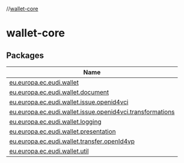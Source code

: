 //[wallet-core](index.md)

# wallet-core

## Packages

| Name                                                                                                                                        |
|---------------------------------------------------------------------------------------------------------------------------------------------|
| [eu.europa.ec.eudi.wallet](wallet-core/eu.europa.ec.eudi.wallet/index.md)                                                                   |
| [eu.europa.ec.eudi.wallet.document](wallet-core/eu.europa.ec.eudi.wallet.document/index.md)                                                 |
| [eu.europa.ec.eudi.wallet.issue.openid4vci](wallet-core/eu.europa.ec.eudi.wallet.issue.openid4vci/index.md)                                 |
| [eu.europa.ec.eudi.wallet.issue.openid4vci.transformations](wallet-core/eu.europa.ec.eudi.wallet.issue.openid4vci.transformations/index.md) |
| [eu.europa.ec.eudi.wallet.logging](wallet-core/eu.europa.ec.eudi.wallet.logging/index.md)                                                   |
| [eu.europa.ec.eudi.wallet.presentation](wallet-core/eu.europa.ec.eudi.wallet.presentation/index.md)                                         |
| [eu.europa.ec.eudi.wallet.transfer.openId4vp](wallet-core/eu.europa.ec.eudi.wallet.transfer.openId4vp/index.md)                             |
| [eu.europa.ec.eudi.wallet.util](wallet-core/eu.europa.ec.eudi.wallet.util/index.md)                                                         |
